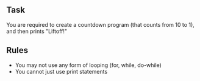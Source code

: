 ## Task
You are required to create a countdown program (that counts from 10 to 1), and then prints "Liftoff!"

## Rules
- You may not use any form of looping (for, while, do-while)
- You cannot just use print statements